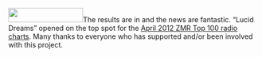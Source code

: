 <p><a href="http://www.zonemusicreporter.com/" target="_blank"><img class="alignleft size-thumbnail wp-image-414" title="ZoneMusicReporter.com" src="http://arturomayorga.com/site/wp-content/uploads/2012/05/index-150x29.jpg" alt="" height="29" width="150"></a>The results are in and the news are fantastic. “Lucid Dreams” opened on the top spot for the <a href="http://www.zonemusicreporter.com/charts/top100.asp?m=4&amp;y=2012" target="_blank">April 2012 ZMR Top 100 radio charts</a>. Many thanks to everyone who has supported and/or been involved with this project.</p>

